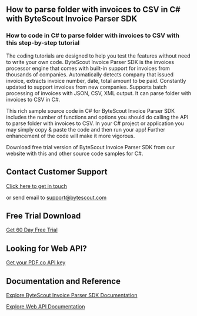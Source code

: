 ## How to parse folder with invoices to CSV in C# with ByteScout Invoice Parser SDK

### How to code in C# to parse folder with invoices to CSV with this step-by-step tutorial

The coding tutorials are designed to help you test the features without need to write your own code. ByteScout Invoice Parser SDK is the invoices processor engine that comes with built-in support for invoices from thousands of companies. Automatically detects company that issued invoice, extracts invoice number, date, total amount to be paid. Constantly updated to support invoices from new companies. Supports batch processing of invoices with JSON, CSV, XML output. It can parse folder with invoices to CSV in C#.

This rich sample source code in C# for ByteScout Invoice Parser SDK includes the number of functions and options you should do calling the API to parse folder with invoices to CSV. In your C# project or application you may simply copy & paste the code and then run your app! Further enhancement of the code will make it more vigorous.

Download free trial version of ByteScout Invoice Parser SDK from our website with this and other source code samples for C#.

## Contact Customer Support

[Click here to get in touch](https://bytescout.zendesk.com/hc/en-us/requests/new?subject=ByteScout%20Invoice%20Parser%20SDK%20Question)

or send email to [support@bytescout.com](mailto:support@bytescout.com?subject=ByteScout%20Invoice%20Parser%20SDK%20Question) 

## Free Trial Download

[Get 60 Day Free Trial](https://bytescout.com/download/web-installer?utm_source=github-readme)

## Looking for Web API? 

[Get your PDF.co API key](https://pdf.co/documentation/api?utm_source=github-readme)

## Documentation and Reference

[Explore ByteScout Invoice Parser SDK Documentation](https://bytescout.com/documentation/index.html?utm_source=github-readme)

[Explore Web API Documentation](https://pdf.co/documentation/api?utm_source=github-readme)
